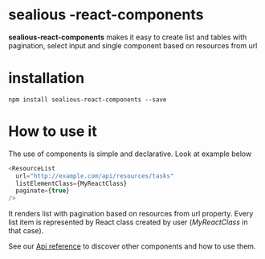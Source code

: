 # sealious -react-components

**sealious-react-components** makes it easy to create list and tables with pagination, select input and single component based on resources from url

# installation

```
npm install sealious-react-components --save
```

# How to use it
The use of components is simple and declarative. Look at example below
```javascript
<ResourceList
  url="http://example.com/api/resources/tasks"
  listElementClass={MyReactClass}
  paginate={true}
/>
```
It renders list with pagination based on resources from url property. Every list item is represented by React class created by user (*MyReactClass* in that case).

See our [Api reference](https://www.github.com) to discover other components and how to use them.
